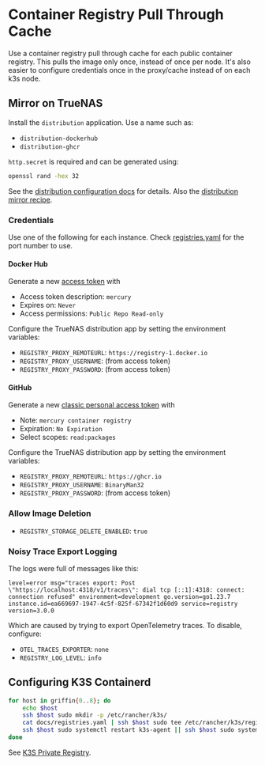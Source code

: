 # Container Registry Pull Through Cache

Use a container registry pull through cache for each public container registry.
This pulls the image only once, instead of once per node.
It's also easier to configure credentials once in the proxy/cache instead of on each k3s node.

## Mirror on TrueNAS

Install the `distribution` application.
Use a name such as:

- `distribution-dockerhub`
- `distribution-ghcr`

`http.secret` is required and can be generated using:

```sh
openssl rand -hex 32
```

See the [distribution configuration docs](https://distribution.github.io/distribution/about/configuration/) for details.
Also the [distribution mirror recipe](https://distribution.github.io/distribution/recipes/mirror/).

### Credentials

Use one of the following for each instance.
Check [registries.yaml](./registries.yaml) for the port number to use.

#### Docker Hub

Generate a new [access token](https://app.docker.com/settings/personal-access-tokens) with

- Access token description: `mercury`
- Expires on: `Never`
- Access permissions: `Public Repo Read-only`

Configure the TrueNAS distribution app by setting the environment variables:

- `REGISTRY_PROXY_REMOTEURL`: `https://registry-1.docker.io`
- `REGISTRY_PROXY_USERNAME`: (from access token)
- `REGISTRY_PROXY_PASSWORD`: (from access token)

#### GitHub

Generate a new [classic personal access token](https://github.com/settings/tokens) with

- Note: `mercury container registry`
- Expiration: `No Expiration`
- Select scopes: `read:packages`

Configure the TrueNAS distribution app by setting the environment variables:

- `REGISTRY_PROXY_REMOTEURL`: `https://ghcr.io`
- `REGISTRY_PROXY_USERNAME`: `BinaryMan32`
- `REGISTRY_PROXY_PASSWORD`: (from access token)

### Allow Image Deletion

- `REGISTRY_STORAGE_DELETE_ENABLED`: `true`

### Noisy Trace Export Logging

The logs were full of messages like this:

```text
level=error msg="traces export: Post \"https://localhost:4318/v1/traces\": dial tcp [::1]:4318: connect: connection refused" environment=development go.version=go1.23.7 instance.id=ea669697-1947-4c5f-825f-67342f1d60d9 service=registry version=3.0.0
```

Which are caused by trying to export OpenTelemetry traces.
To disable, configure:

- `OTEL_TRACES_EXPORTER`: `none`
- `REGISTRY_LOG_LEVEL`: `info`

## Configuring K3S Containerd

```sh
for host in griffin{0..8}; do
    echo $host
    ssh $host sudo mkdir -p /etc/rancher/k3s/
    cat docs/registries.yaml | ssh $host sudo tee /etc/rancher/k3s/registries.yaml
    ssh $host sudo systemctl restart k3s-agent || ssh $host sudo systemctl restart k3s
done
```

See [K3S Private Registry](https://docs.k3s.io/installation/private-registry).
